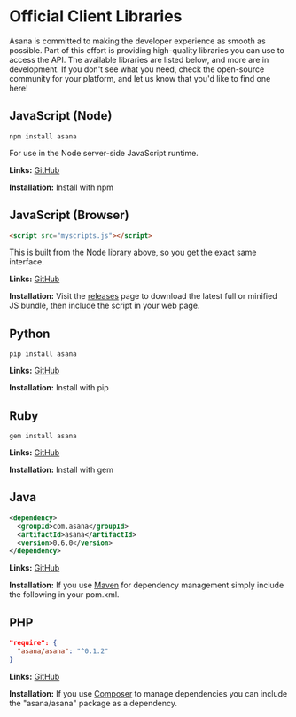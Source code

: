 # Official Client Libraries

Asana is committed to making the developer experience as smooth as possible. Part of this effort is providing high-quality libraries you can use to access the API. The available libraries are listed below, and more are in development. If you don't see what you need, check the open-source community for your platform, and let us know that you'd like to find one here!

<a name="NodeJS"></a>
## JavaScript (Node)
```shell
npm install asana
```

For use in the Node server-side JavaScript runtime.

**Links:** [GitHub](https://github.com/Asana/node-asana/)

**Installation:** Install with npm

<a name="BrowserJS"></a>
## JavaScript (Browser)
```html
<script src="myscripts.js"></script>
```

This is built from the Node library above, so you get the exact same interface.

**Links:** [GitHub](https://github.com/Asana/node-asana/)

**Installation:** Visit the [releases](https://github.com/Asana/node-asana/releases) page to download the latest full or minified JS bundle, then include the script in your web page.

<a name="Python"></a>
## Python
```shell
pip install asana
```

**Links:** [GitHub](https://github.com/Asana/python-asana/)

**Installation:** Install with pip

<a name="Ruby"></a>
## Ruby
```shell
gem install asana
```

**Links:** [GitHub](https://github.com/Asana/ruby-asana/)

**Installation:** Install with gem


<a name="Java"></a>
## Java
```xml
<dependency>
  <groupId>com.asana</groupId>
  <artifactId>asana</artifactId>
  <version>0.6.0</version>
</dependency>
```
**Links:** [GitHub](https://github.com/Asana/java-asana/)

**Installation:** If you use [Maven](https://maven.apache.org/) for dependency management simply include the following in your pom.xml.

<a name="PHP"></a>
## PHP
```json
"require": {
  "asana/asana": "^0.1.2"
}
```

**Links:** [GitHub](https://github.com/Asana/php-asana/)

**Installation:** If you use [Composer](https://getcomposer.org/) to manage dependencies you can include the
"asana/asana" package as a dependency.
